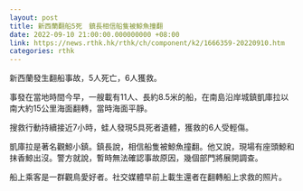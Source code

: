 ```yaml
---
layout: post
title: 新西蘭翻船5死　鎮長相信船隻被鯨魚撞翻
date: 2022-09-10 21:00:00.000000000 +08:00
link: https://news.rthk.hk/rthk/ch/component/k2/1666359-20220910.htm
categories: rthk
---
```


新西蘭發生翻船事故，5人死亡，6人獲救。

事發在當地時間今早，一艘載有11人、長約8.5米的船，在南島沿岸城鎮凱庫拉以南大約15公里海面翻轉，當時海面平靜。

搜救行動持續接近7小時，蛙人發現5具死者遺體，獲救的6人受輕傷。

凱庫拉是著名觀鯨小鎮。鎮長說，相信船隻被鯨魚撞翻。他又說，現場有座頭鯨和抹香鯨出沒。警方就說，暫時無法確認事故原因，幾個部門將展開調查。

船上乘客是一群觀鳥愛好者。社交媒體早前上載生還者在翻轉船上求救的照片。
